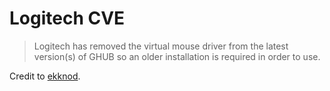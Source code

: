 # Logitech CVE

> Logitech has removed the virtual mouse driver from the latest version(s) of GHUB so an older installation is required in order to use.

Credit to [ekknod](https://github.com/ekknod).
